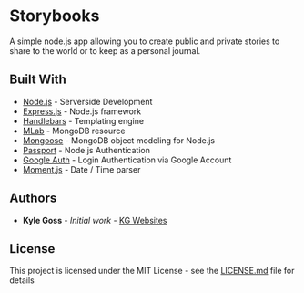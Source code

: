 # Storybooks

A simple node.js app allowing you to create public and private stories to share to the world or to keep as a personal journal.

## Built With

* [Node.js](https://www.npmjs.com/) - Serverside Development
* [Express.js](https://expressjs.com//) - Node.js framework
* [Handlebars](http://handlebarsjs.com/) - Templating engine
* [MLab](https://mlab.com) - MongoDB resource
* [Mongoose](http://mongoosejs.com/) - MongoDB object modeling for Node.js
* [Passport](http://passportjs.org/) - Node.js Authentication
* [Google Auth](https://developers.google.com/+/web/api/rest/?hl=en_US) - Login Authentication via Google Account
* [Moment.js](https://momentjs.com/) - Date / Time parser

## Authors

* **Kyle Goss** - *Initial work* - [KG Websites](https://github.com/kgwebsites)

## License

This project is licensed under the MIT License - see the [LICENSE.md](LICENSE.md) file for details
